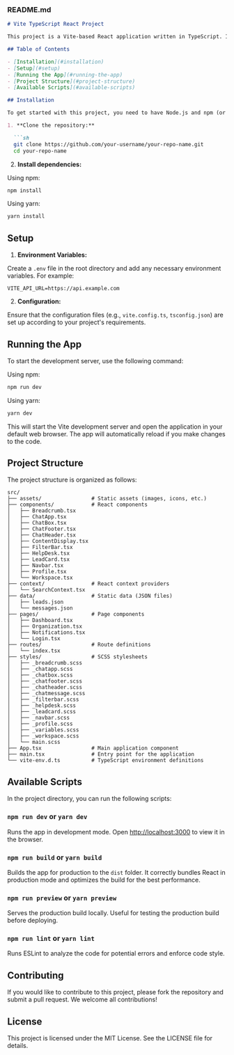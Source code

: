 ### README.md

```md
# Vite TypeScript React Project

This project is a Vite-based React application written in TypeScript. It includes a variety of components and features, including a chat application, lead management, and more.

## Table of Contents

- [Installation](#installation)
- [Setup](#setup)
- [Running the App](#running-the-app)
- [Project Structure](#project-structure)
- [Available Scripts](#available-scripts)

## Installation

To get started with this project, you need to have Node.js and npm (or yarn) installed on your machine.

1. **Clone the repository:**

  ```sh
  git clone https://github.com/your-username/your-repo-name.git
  cd your-repo-name
  ```

2. **Install dependencies:**

  Using npm:

  ```sh
  npm install
  ```

  Using yarn:

  ```sh
  yarn install
  ```

## Setup

1. **Environment Variables:**

  Create a `.env` file in the root directory and add any necessary environment variables. For example:

  ```env
  VITE_API_URL=https://api.example.com
  ```

2. **Configuration:**

  Ensure that the configuration files (e.g., `vite.config.ts`, `tsconfig.json`) are set up according to your project's requirements.

## Running the App

To start the development server, use the following command:

Using npm:

```sh
npm run dev
```

Using yarn:

```sh
yarn dev
```

This will start the Vite development server and open the application in your default web browser. The app will automatically reload if you make changes to the code.

## Project Structure

The project structure is organized as follows:

```
src/
├── assets/                # Static assets (images, icons, etc.)
├── components/            # React components
│   ├── Breadcrumb.tsx
│   ├── ChatApp.tsx
│   ├── ChatBox.tsx
│   ├── ChatFooter.tsx
│   ├── ChatHeader.tsx
│   ├── ContentDisplay.tsx
│   ├── FilterBar.tsx
│   ├── HelpDesk.tsx
│   ├── LeadCard.tsx
│   ├── Navbar.tsx
│   ├── Profile.tsx
│   └── Workspace.tsx
├── context/               # React context providers
│   └── SearchContext.tsx
├── data/                  # Static data (JSON files)
│   ├── leads.json
│   └── messages.json
├── pages/                 # Page components
│   ├── Dashboard.tsx
│   ├── Organization.tsx
│   ├── Notifications.tsx
│   └── Login.tsx
├── routes/                # Route definitions
│   └── index.tsx
├── styles/                # SCSS stylesheets
│   ├── _breadcrumb.scss
│   ├── _chatapp.scss
│   ├── _chatbox.scss
│   ├── _chatfooter.scss
│   ├── _chatheader.scss
│   ├── _chatmessage.scss
│   ├── _filterbar.scss
│   ├── _helpdesk.scss
│   ├── _leadcard.scss
│   ├── _navbar.scss
│   ├── _profile.scss
│   ├── _variables.scss
│   ├── _workspace.scss
│   └── main.scss
├── App.tsx                # Main application component
├── main.tsx               # Entry point for the application
└── vite-env.d.ts          # TypeScript environment definitions
```

## Available Scripts

In the project directory, you can run the following scripts:

### `npm run dev` or `yarn dev`

Runs the app in development mode. Open [http://localhost:3000](http://localhost:3000) to view it in the browser.

### `npm run build` or `yarn build`

Builds the app for production to the `dist` folder. It correctly bundles React in production mode and optimizes the build for the best performance.

### `npm run preview` or `yarn preview`

Serves the production build locally. Useful for testing the production build before deploying.

### `npm run lint` or `yarn lint`

Runs ESLint to analyze the code for potential errors and enforce code style.

## Contributing

If you would like to contribute to this project, please fork the repository and submit a pull request. We welcome all contributions!

## License

This project is licensed under the MIT License. See the LICENSE file for details.
```
